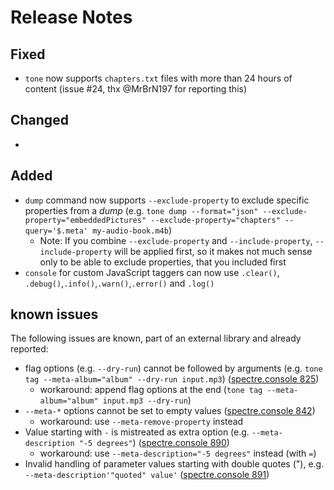 # Release Notes

## Fixed

- `tone` now supports `chapters.txt` files with more than 24 hours of content (issue #24, thx @MrBrN197 for reporting this)

## Changed

- 

## Added

- `dump` command now supports `--exclude-property` to exclude specific properties from a *dump* (e.g. `tone dump --format="json" --exclude-property="embeddedPictures" --exclude-property="chapters" --query='$.meta' my-audio-book.m4b`)
  - Note: If you combine `--exclude-property` and `--include-property`, `--include-property` will be applied first, so it makes not much sense only to be able to exclude properties, that you included first
- `console` for custom JavaScript taggers can now use `.clear()`, `.debug()`,`.info()`,`.warn()`,`.error()` and `.log()`

## known issues

The following issues are known, part of an external library and already reported:

- flag options (e.g. `--dry-run`) cannot be followed by arguments (e.g. `tone tag --meta-album="album" --dry-run input.mp3`) ([spectre.console 825])
  - workaround: append flag options at the end (`tone tag --meta-album="album" input.mp3 --dry-run`)
- `--meta-*` options cannot be set to empty values ([spectre.console 842])
  - workaround: use `--meta-remove-property` instead
- Value starting with `-` is mistreated as extra option (e.g. `--meta-description "-5 degrees"`)  ([spectre.console 890])
  - workaround: use `--meta-description="-5 degrees"` instead (with `=`)
- Invalid handling of parameter values starting with double quotes ("), e.g. `--meta-description'"quoted" value'` ([spectre.console 891])

[spectre.console 825]: https://github.com/spectreconsole/spectre.console/issues/825
[spectre.console 842]: https://github.com/spectreconsole/spectre.console/issues/842
[spectre.console 890]: https://github.com/spectreconsole/spectre.console/issues/890
[spectre.console 891]: https://github.com/spectreconsole/spectre.console/issues/891
[atldotnet 155]: https://github.com/Zeugma440/atldotnet/issues/155
